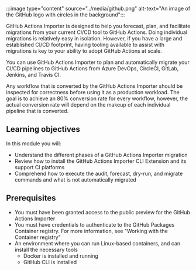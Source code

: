 :::image type="content" source="../media/github.png" alt-text="An image of the GitHub logo with circles in the background":::

GitHub Actions Importer is designed to help you forecast, plan, and facilitate migrations from your current CI/CD tool to GitHub Actions. Doing individual migrations is relatively easy in isolation. However, if you have a large and established CI/CD footprint, having tooling available to assist with migrations is key to your ability to adopt GitHub Actions at scale.

You can use GitHub Actions Importer to plan and automatically migrate your CI/CD pipelines to GitHub Actions from Azure DevOps, CircleCI, GitLab, Jenkins, and Travis CI.

Any workflow that is converted by the GitHub Actions Importer should be inspected for correctness before using it as a production workload. The goal is to achieve an 80% conversion rate for every workflow, however, the actual conversion rate will depend on the makeup of each individual pipeline that is converted.

## Learning objectives

In this module you will:

- Understand the different phases of a GitHub Actions Importer migration
- Review how to install the GitHub Actions Importer CLI Extension and its support CI platforms
- Comprehend how to execute the audit, forecast, dry-run, and migrate commands and what is not automatically migrated

## Prerequisites

- You must have been granted access to the public preview for the GitHub Actions Importer
- You must have credentials to authenticate to the GitHub Packages Container registry. For more information, see "Working with the Container registry"
- An environment where you can run Linux-based containers, and can install the necessary tools
    - Docker is installed and running
    - GitHub CLI is installed
